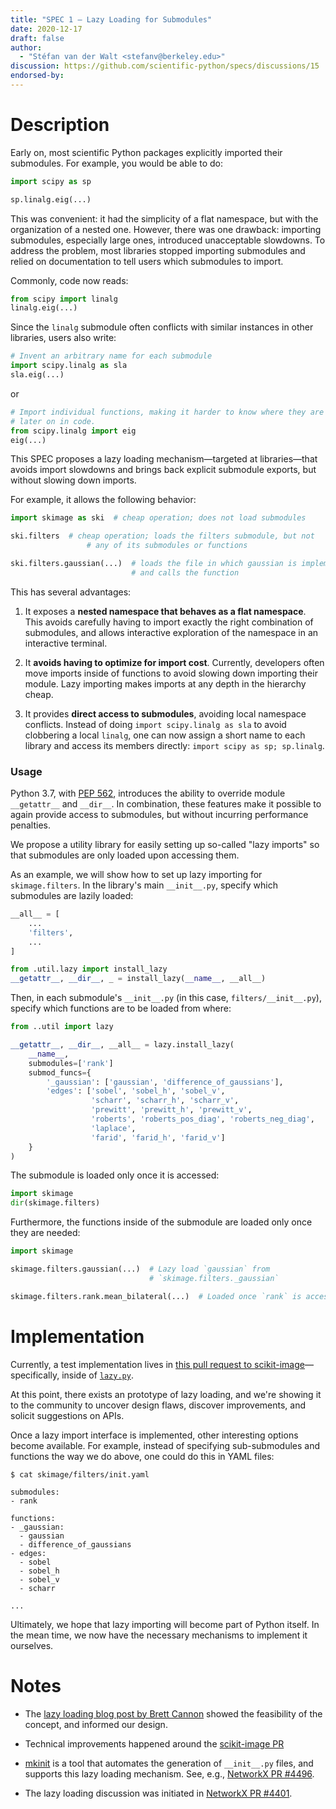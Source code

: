 ```yaml
---
title: "SPEC 1 — Lazy Loading for Submodules"
date: 2020-12-17
draft: false
author:
  - "Stéfan van der Walt <stefanv@berkeley.edu>"
discussion: https://github.com/scientific-python/specs/discussions/15
endorsed-by:
---
```


# Description

Early on, most scientific Python packages explicitly imported their submodules. For example, you would be able to do:

```python
import scipy as sp

sp.linalg.eig(...)
```

This was convenient: it had the simplicity of a flat namespace, but with the organization of a nested one. However, there was one drawback: importing submodules, especially large ones, introduced unacceptable slowdowns. To address the problem, most libraries stopped importing submodules and relied on documentation to tell users which submodules to import.

Commonly, code now reads:

```python
from scipy import linalg
linalg.eig(...)
```

Since the `linalg` submodule often conflicts with similar instances in other libraries, users also write:

```python
# Invent an arbitrary name for each submodule
import scipy.linalg as sla
sla.eig(...)
```

or

```python
# Import individual functions, making it harder to know where they are from
# later on in code.
from scipy.linalg import eig
eig(...)
```

This SPEC proposes a lazy loading mechanism—targeted at libraries—that
avoids import slowdowns and brings back explicit submodule exports,
but without slowing down imports.

For example, it allows the following behavior:

```python
import skimage as ski  # cheap operation; does not load submodules

ski.filters  # cheap operation; loads the filters submodule, but not
                 # any of its submodules or functions

ski.filters.gaussian(...)  # loads the file in which gaussian is implemented
                           # and calls the function

```

This has several advantages:

1. It exposes a **nested namespace that behaves as a flat namespace**. This avoids carefully having to import exactly the right combination of submodules, and allows interactive exploration of the namespace in an interactive terminal.

2. It **avoids having to optimize for import cost**. Currently, developers often move imports inside of functions to avoid slowing down importing their module. Lazy importing makes imports at any depth in the hierarchy cheap.

3. It provides **direct access to submodules**, avoiding local namespace conflicts. Instead of doing `import scipy.linalg as sla` to avoid clobbering a local `linalg`, one can now assign a short name to each library and access its members directly: `import scipy as sp; sp.linalg`.

### Usage

Python 3.7, with [PEP 562](https://www.python.org/dev/peps/pep-0562/), introduces the ability to override module `__getattr__` and `__dir__`. In combination, these features make it possible to again provide access to submodules, but without incurring performance penalties.

We propose a utility library for easily setting up so-called "lazy
imports" so that submodules are only loaded upon accessing them.

As an example, we will show how to set up lazy importing for
`skimage.filters`. In the library's main `__init__.py`, specify which
submodules are lazily loaded:

```python
__all__ = [
    ...
    'filters',
    ...
]

from .util.lazy import install_lazy
__getattr__, __dir__, _ = install_lazy(__name__, __all__)
```

Then, in each submodule's `__init__.py` (in this case, `filters/__init__.py`), specify which functions are to be loaded from where:

```python
from ..util import lazy

__getattr__, __dir__, __all__ = lazy.install_lazy(
    __name__,
    submodules=['rank']
    submod_funcs={
        '_gaussian': ['gaussian', 'difference_of_gaussians'],
        'edges': ['sobel', 'sobel_h', 'sobel_v',
                  'scharr', 'scharr_h', 'scharr_v',
                  'prewitt', 'prewitt_h', 'prewitt_v',
                  'roberts', 'roberts_pos_diag', 'roberts_neg_diag',
                  'laplace',
                  'farid', 'farid_h', 'farid_v']
    }
)
```

The submodule is loaded only once it is accessed:

```python
import skimage
dir(skimage.filters)
```

Furthermore, the functions inside of the submodule are loaded only once they are needed:

```python
import skimage

skimage.filters.gaussian(...)  # Lazy load `gaussian` from
                               # `skimage.filters._gaussian`

skimage.filters.rank.mean_bilateral(...)  # Loaded once `rank` is accessed
```

# Implementation

Currently, a test implementation lives in [this pull request to scikit-image](https://github.com/scikit-image/scikit-image/pull/5101)—specifically, inside of [`lazy.py`](https://github.com/scikit-image/scikit-image/blob/f5727872efec270d643dd2c281b6f245b03ff937/skimage/util/lazy.py).

At this point, there exists an prototype of lazy loading, and we're
showing it to the community to uncover design flaws, discover improvements, and solicit suggestions on APIs.

Once a lazy import interface is implemented, other interesting options become available. For example, instead of specifying sub-submodules and functions the way we do above, one could do this in YAML files:

```
$ cat skimage/filters/init.yaml

submodules:
- rank

functions:
- _gaussian:
  - gaussian
  - difference_of_gaussians
- edges:
  - sobel
  - sobel_h
  - sobel_v
  - scharr

...
```

Ultimately, we hope that lazy importing will become part of Python
itself. In the mean time, we now have the necessary mechanisms to
implement it ourselves.

# Notes

- The [lazy loading blog post by Brett Cannon](https://snarky.ca/lazy-importing-in-python-3-7/) showed the feasibility of the concept, and informed our design.

- Technical improvements happened around the [scikit-image PR](https://github.com/scikit-image/scikit-image/pull/5101)

- [mkinit](https://github.com/Erotemic/mkinit) is a tool that automates the generation of `__init__.py` files, and supports this lazy loading mechanism. See, e.g., [NetworkX PR #4496](https://github.com/networkx/networkx/pull/4496).

- The lazy loading discussion was initiated in [NetworkX PR #4401](https://github.com/networkx/networkx/pull/4401).
